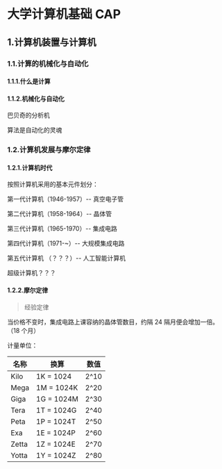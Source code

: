 # 大学计算机基础 CAP

## 1.计算机装置与计算机

### 1.1.计算的机械化与自动化

#### 1.1.1.什么是计算

#### 1.1.2.机械化与自动化

巴贝奇的分析机

算法是自动化的灵魂

### 1.2.计算机发展与摩尔定律

#### 1.2.1.计算机时代

按照计算机采用的基本元件划分：

第一代计算机（1946-1957）-- 真空电子管

第二代计算机（1958-1964）-- 晶体管

第三代计算机（1965-1970）-- 集成电路

第四代计算机（1971-~）-- 大规模集成电路

第五代计算机 （？？？）-- 人工智能计算机

超级计算机？？？

#### 1.2.2.摩尔定律

> 经验定律

当价格不变时，集成电路上课容纳的晶体管数目，约隔 24 隔月便会增加一倍。（18 个月）

计量单位：

| 名称  | 换算     | 数值 |
| ----- | -------- | ---- |
| Kilo  | 1K = 1024  | 2^10 |
| Mega  | 1M = 1024K | 2^20 |
| Giga  | 1G = 1024M | 2^30 |
| Tera  | 1T = 1024G | 2^40 |
| Peta  | 1P = 1024T | 2^50 |
| Exa   | 1E = 1024P | 2^60 |
| Zetta | 1Z = 1024E | 2^70 |
| Yotta | 1Y = 1024Z | 2^80 |

